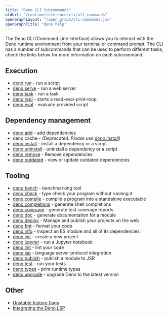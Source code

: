 ```yaml
---
title: "Deno CLI Subcommands"
oldUrl: "/runtime/reference/cli/all_commands"
openGraphLayout: "/open_graph/cli-commands.jsx"
openGraphTitle: "deno help"
---
```


The Deno CLI (Command Line Interface) allows you to interact with the Deno
runtime environment from your terminal or command prompt. The CLI has a number
of subcommands that can be used to perform different tasks, check the links
below for more information on each subcommand.

## Execution

- [deno run](/runtime/reference/cli/run/) - run a script
- [deno serve](/runtime/reference/cli/serve/) - run a web server
- [deno task](/runtime/reference/cli/task/) - run a task
- [deno repl](/runtime/reference/cli/repl/) - starts a read-eval-print-loop
- [deno eval](/runtime/reference/cli/eval/) - evaluate provided script

## Dependency management

- [deno add](/runtime/reference/cli/add) - add dependencies
- deno cache - _(Deprecated. Please use
  [deno install](/runtime/reference/cli/install/))_
- [deno install](/runtime/reference/cli/install/) - install a dependency or a
  script
- [deno uninstall](/runtime/reference/cli/uninstall/) - uninstall a dependency
  or a script
- [deno remove](/runtime/reference/cli/remove) - Remove dependencies
- [deno outdated](/runtime/reference/cli/outdated) - view or update outdated
  dependencies

## Tooling

- [deno bench](/runtime/reference/cli/bench/) - benchmarking tool
- [deno check](/runtime/reference/cli/check/) - type check your program without
  running it
- [deno compile](/runtime/reference/cli/compile/) - compile a program into a
  standalone executable
- [deno completions](/runtime/reference/cli/completions/) - generate shell
  completions
- [deno coverage](/runtime/reference/cli/coverage/) - generate test coverage
  reports
- [deno doc](/runtime/reference/cli/doc/) - generate documentation for a module
- [deno deploy](/runtime/reference/cli/deploy) - Manage and publish your
  projects on the web
- [deno fmt](/runtime/reference/cli/fmt/) - format your code
- [deno info](/runtime/reference/cli/info/) - inspect an ES module and all of
  its dependencies
- [deno init](/runtime/reference/cli/init/) - create a new project
- [deno jupyter](/runtime/reference/cli/jupyter/) - run a Jupyter notebook
- [deno lint](/runtime/reference/cli/lint/) - lint your code
- [deno lsp](/runtime/reference/cli/lsp/) - language server protocol integration
- [deno publish](/runtime/reference/cli/publish/) - publish a module to JSR
- [deno test](/runtime/reference/cli/test/) - run your tests
- [deno types](/runtime/reference/cli/types/) - print runtime types
- [deno upgrade](/runtime/reference/cli/upgrade/) - upgrade Deno to the latest
  version

## Other

- [Unstable feature flags](/runtime/reference/cli/unstable_flags/)
- [Integrating the Deno LSP](/runtime/reference/lsp_integration/)
